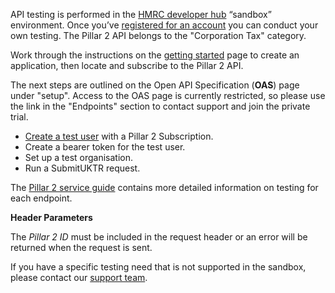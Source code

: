 API testing is performed in the [HMRC developer hub](https://developer.service.hmrc.gov.uk/api-documentation) “sandbox” environment. Once you’ve [registered for an account](https://developer.service.hmrc.gov.uk/developer/registration) you can conduct your own testing. The Pillar 2 API belongs to the "Corporation Tax" category. 

Work through the instructions on the [getting started](https://developer.service.hmrc.gov.uk/api-documentation/docs/using-the-hub) page to create an application, then locate and subscribe to the Pillar 2 API.

The next steps are outlined on the Open API Specification (**OAS**) page under "setup". Access to the OAS page is currently restricted, so please use the link in the "Endpoints" section to contact support and join the private trial.

- [Create a test user](https://developer.service.hmrc.gov.uk/api-documentation/docs/api/service/api-platform-test-user/1.0) with a Pillar 2 Subscription. 
- Create a bearer token for the test user.
- Set up a test organisation.
- Run a SubmitUKTR request.

The [Pillar 2 service guide](https://developer.service.hmrc.gov.uk/guides/pillar2-service-guide/) contains more detailed information on testing for each endpoint.

**Header Parameters**

The *Pillar 2 ID* must be included in the request header or an error will be returned when the request is sent. 

If you have a specific testing need that is not supported in the sandbox, please contact our [support team](https://developer.service.hmrc.gov.uk/developer/support).


